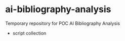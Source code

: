 # ai-bibliography-analysis

Temporary repository for POC AI Bibliography Analysis

* script collection
